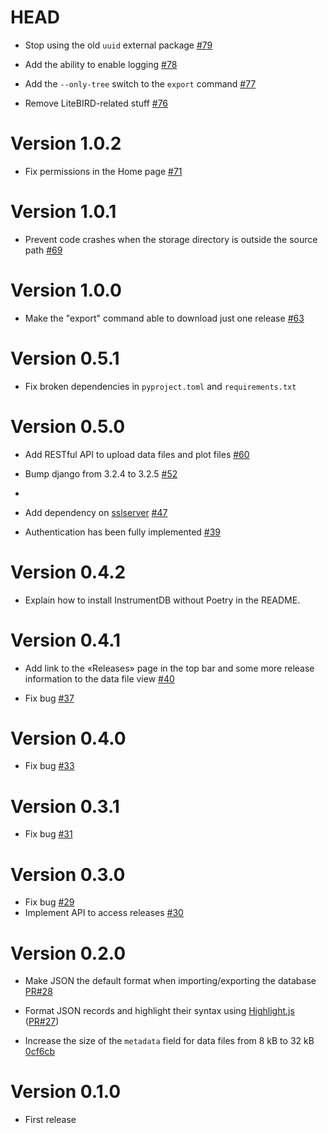 # HEAD

-   Stop using the old `uuid` external package [#79](https://github.com/ziotom78/instrumentdb/pull/79)

-   Add the ability to enable logging [#78](https://github.com/ziotom78/instrumentdb/pull/78)

-   Add the `--only-tree` switch to the `export` command [#77](https://github.com/ziotom78/instrumentdb/pull/77)

-   Remove LiteBIRD-related stuff [#76](https://github.com/ziotom78/instrumentdb/pull/76)

# Version 1.0.2

-   Fix permissions in the Home page [#71](https://github.com/ziotom78/instrumentdb/pull/71)

# Version 1.0.1

-   Prevent code crashes when the storage directory is outside the source path [#69](https://github.com/ziotom78/instrumentdb/pull/69)

# Version 1.0.0

-   Make the "export" command able to download just one release [#63](https://github.com/ziotom78/instrumentdb/pull/63)

# Version 0.5.1

-   Fix broken dependencies in `pyproject.toml` and `requirements.txt`

# Version 0.5.0

-   Add RESTful API to upload data files and plot files [#60](https://github.com/ziotom78/instrumentdb/pull/60)

-   Bump django from 3.2.4 to 3.2.5 [#52](https://github.com/ziotom78/instrumentdb/pull/52)
-    
-   Add dependency on [sslserver](https://github.com/teddziuba/django-sslserver) [#47](https://github.com/ziotom78/instrumentdb/pull/47)

-   Authentication has been fully implemented [#39](https://github.com/ziotom78/instrumentdb/pull/39)

# Version 0.4.2

-   Explain how to install InstrumentDB without Poetry in the README.

# Version 0.4.1

-   Add link to the «Releases» page in the top bar and some more release information to the data file view [#40](https://github.com/ziotom78/instrumentdb/pull/40)

-   Fix bug [#37](https://github.com/ziotom78/instrumentdb/issues/37)

# Version 0.4.0

-   Fix bug [#33](https://github.com/ziotom78/instrumentdb/issues/33)

# Version 0.3.1

-   Fix bug [#31](https://github.com/ziotom78/instrumentdb/issues/31)

# Version 0.3.0

-   Fix bug [#29](https://github.com/ziotom78/instrumentdb/issues/29)
-   Implement API to access releases [#30](https://github.com/ziotom78/instrumentdb/pull/30)

# Version 0.2.0

-   Make JSON the default format when importing/exporting the database [PR#28](https://github.com/ziotom78/instrumentdb/pull/28)

-   Format JSON records and highlight their syntax using [Highlight.js](https://highlightjs.org/) ([PR#27](https://github.com/ziotom78/instrumentdb/pull/27))

-   Increase the size of the `metadata` field for data files from 8 kB to 32 kB 
    [0cf6cb](https://github.com/ziotom78/instrumentdb/commit/0cf6cb83766696c5471dc5ba74d14ba5d709a8f0)

# Version 0.1.0

- First release
